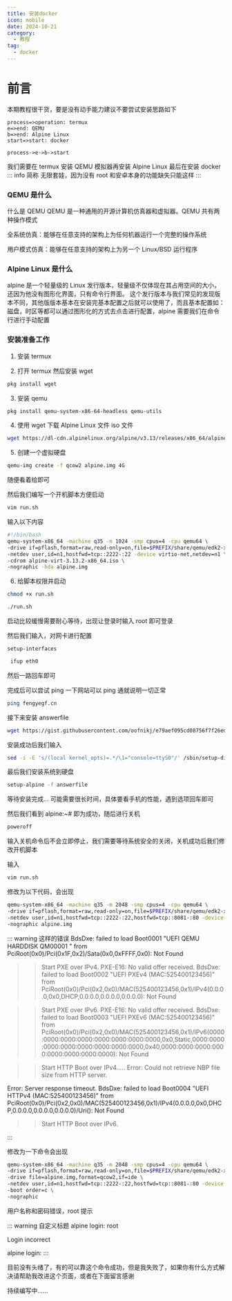 ```yaml
---
title: 安装docker
icon: mobile
date: 2024-10-21
category:
  - 教程
tag:
  - docker
---
```


# 前言

本期教程很干货，要是没有动手能力建议不要尝试安装思路如下

```flow
process=>operation: termux
e=>end: QEMU
b=>end: Alpine Linux
start=>start: docker

process->e->b->start
```

我们需要在 termux 安装 QEMU 模拟器再安装 Alpine Linux 最后在安装 docker
::: info 简称
无限套娃，因为没有 root 和安卓本身的功能缺失只能这样
:::

### QEMU 是什么

什么是 QEMU
QEMU 是一种通用的开源计算机仿真器和虚拟器。QEMU 共有两种操作模式

全系统仿真：能够在任意支持的架构上为任何机器运行一个完整的操作系统

用户模式仿真：能够在任意支持的架构上为另一个 Linux/BSD 运行程序

### Alpine Linux 是什么

alpine 是一个轻量级的 Linux 发行版本，轻量级不仅体现在其占用空间的大小，还因为他没有图形化界面，只有命令行界面。 这个发行版本与我们常见的发现版本不同，其他版版本基本在安装完基本配置之后就可以使用了，而且基本配置如：磁盘，时区等都可以通过图形化的方式去点击进行配置，alpine 需要我们在命令行进行手动配置

### 安装准备工作

1. 安装 termux

2. 打开 termux 然后安装 wget

```bash
pkg install wget
```

3. 安装 qemu

```bash
pkg install qemu-system-x86-64-headless qemu-utils
```

4. 使用 wget 下载 Alpine Linux 文件 iso 文件

```bash
wget https://dl-cdn.alpinelinux.org/alpine/v3.13/releases/x86_64/alpine-virt-3.13.2-x86_64.iso
```

5. 创建一个虚拟硬盘

```bash
qemu-img create -f qcow2 alpine.img 4G
```

随便看着给即可

然后我们编写一个开机脚本方便启动

```bash
vim run.sh
```

输入以下内容

```bash
#!/bin/bash
qemu-system-x86_64 -machine q35 -m 1024 -smp cpus=4 -cpu qemu64 \
-drive if=pflash,format=raw,read-only=on,file=$PREFIX/share/qemu/edk2-x86_64-code.fd \
-netdev user,id=n1,hostfwd=tcp::2222-:22 -device virtio-net,netdev=n1 \
-cdrom alpine-virt-3.13.2-x86_64.iso \
-nographic -hda alpine.img
```

6. 给脚本权限并启动

```bash
chmod +x run.sh
```

```bash
./run.sh
```

启动比较缓慢需要耐心等待，出现让登录时输入 root 即可登录

然后我们输入，对网卡进行配置

```bash
setup-interfaces
```

```bash
 ifup eth0
```

然后一路回车即可

完成后可以尝试 ping 一下网站可以 ping 通就说明一切正常

```bash
ping fengyegf.cn
```

接下来安装 answerfile

```bash
wget https://gist.githubusercontent.com/oofnikj/e79aef095cd08756f7f26ed244355d62/raw/answerfile
```

安装成功后我们输入

```bash
sed -i -E 's/(local kernel_opts)=.*/\1="console=ttyS0"/' /sbin/setup-disk
```

最后我们安装系统到硬盘

```bash
setup-alpine -f answerfile
```

等待安装完成... 可能需要很长时间，具体要看手机的性能，遇到选项回车即可

然后我们看到 alpine:~# 即为成功，随后进行关机

```bash
poweroff
```

输入关机命令后不会立即停止，我们需要等待系统安全的关闭，关机成功后我们修改开机脚本

输入

```bash
vim run.sh
```

修改为以下代码，会出现

```bash
qemu-system-x86_64 -machine q35 -m 2048 -smp cpus=4 -cpu qemu64 \
-drive if=pflash,format=raw,read-only=on,file=$PREFIX/share/qemu/edk2-x86_64-code.fd \
-netdev user,id=n1,hostfwd=tcp::2222-:22,hostfwd=tcp::8081-:80 -device virtio-net,netdev=n1 \
-nographic alpine.img
```

::: warning 这样的错误
BdsDxe: failed to load Boot0001 "UEFI QEMU HARDDISK QM00001 " from PciRoot(0x0)/Pci(0x1F,0x2)/Sata(0x0,0xFFFF,0x0): Not Found

> > Start PXE over IPv4.
> > PXE-E16: No valid offer received.
> > BdsDxe: failed to load Boot0002 "UEFI PXEv4 (MAC:525400123456)" from PciRoot(0x0)/Pci(0x2,0x0)/MAC(525400123456,0x1)/IPv4(0.0.0.0,0x0,DHCP,0.0.0.0,0.0.0.0,0.0.0.0): Not Found

> > Start PXE over IPv6.
> > PXE-E16: No valid offer received.
> > BdsDxe: failed to load Boot0003 "UEFI PXEv6 (MAC:525400123456)" from PciRoot(0x0)/Pci(0x2,0x0)/MAC(525400123456,0x1)/IPv6(0000:0000:0000:0000:0000:0000:0000:0000,0x0,Static,0000:0000:0000:0000:0000:0000:0000:0000,0x40,0000:0000:0000:0000:0000:0000:0000:0000): Not Found

> > Start HTTP Boot over IPv4.....
> > Error: Could not retrieve NBP file size from HTTP server.

Error: Server response timeout.
BdsDxe: failed to load Boot0004 "UEFI HTTPv4 (MAC:525400123456)" from PciRoot(0x0)/Pci(0x2,0x0)/MAC(525400123456,0x1)/IPv4(0.0.0.0,0x0,DHCP,0.0.0.0,0.0.0.0,0.0.0.0)/Uri(): Not Found

> > Start HTTP Boot over IPv6.

:::

修改为一下命令会出现

```bash
qemu-system-x86_64 -machine q35 -m 2048 -smp cpus=4 -cpu qemu64 \
-drive if=pflash,format=raw,read-only=on,file=$PREFIX/share/qemu/edk2-x86_64-code.fd \
-drive file=alpine.img,format=qcow2,if=ide \
-netdev user,id=n1,hostfwd=tcp::2222-:22,hostfwd=tcp::8081-:80 -device virtio-net,netdev=n1 \
-boot order=c \
-nographic
```

用户名称和密码错误，root 提示

::: warning 自定义标题
alpine login: root

Login incorrect

alpine login:
:::

目前没有头绪了，有的可以靠这个命令成功，但是我失败了，如果你有什么方式解决请帮助我改进这个页面，或者在下面留言感谢

持续编写中......
